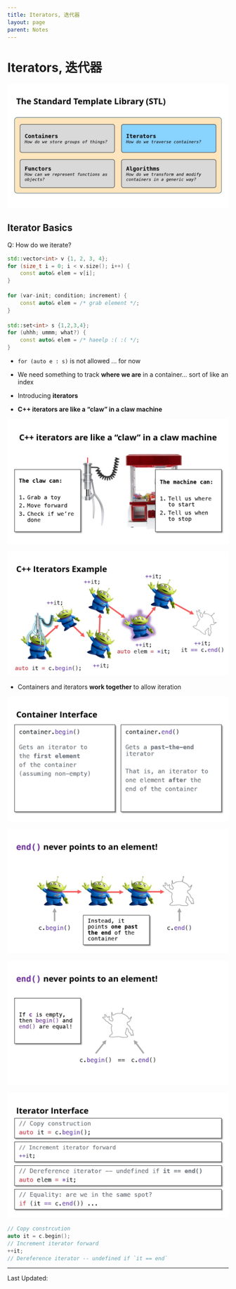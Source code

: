 ```yaml
---
title: Iterators, 迭代器
layout: page
parent: Notes
---
```


# Iterators, 迭代器

![](cs106l/2024Autumn-06-Iterators/Slide13.jpg)

## Iterator Basics

Q: How do we iterate?

```cpp
std::vector<int> v {1, 2, 3, 4};
for (size_t i = 0; i < v.size(); i++) {
	const auto& elem = v[i];
}

for (var-init; condition; increment) {
	const auto& elem = /* grab element */;
}

std::set<int> s {1,2,3,4};
for (uhhh; ummm; what?) {
	const auto& elem = /* haeelp :( :( */;
}
```

- `for (auto e : s)` is not allowed ... for now

- We need something to track **where we are** in a container… sort of like an index
- Introducing **iterators**
- **C++ iterators are like a “claw” in a claw machine**

![](cs106l/2024Autumn-06-Iterators/Slide21.jpg)

![](cs106l/2024Autumn-06-Iterators/Slide22.jpg)

- Containers and iterators **work together** to allow iteration

![](cs106l/2024Autumn-06-Iterators/Slide24.jpg)

![](cs106l/2024Autumn-06-Iterators/Slide25.jpg)

![](cs106l/2024Autumn-06-Iterators/Slide26.jpg)

![](cs106l/2024Autumn-06-Iterators/Slide27.jpg)

```cpp
// Copy constrcution
auto it = c.begin();
// Increment iterator forward
++it;
// Dereference iterator -- undefined if `it == end`
```

---

Last Updated: 